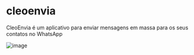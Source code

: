 # cleoenvia
CleoEnvia é um aplicativo para enviar mensagens em massa para os seus contatos no WhatsApp

![image](https://github.com/ntaraujo/cleoenvia/assets/66187211/39a9359c-f373-4592-a2fd-f0a3ef8c5ebe)
